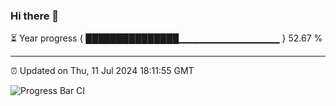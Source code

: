 ### Hi there 👋

⏳ Year progress { ███████████████▁▁▁▁▁▁▁▁▁▁▁▁▁▁▁ } 52.67 %

---

⏰ Updated on Thu, 11 Jul 2024 18:11:55 GMT

![Progress Bar CI](https://github.com/Shyam-Makwana/GitHub-Actions-Demo/workflows/Progress%20Bar%20CI/badge.svg)
